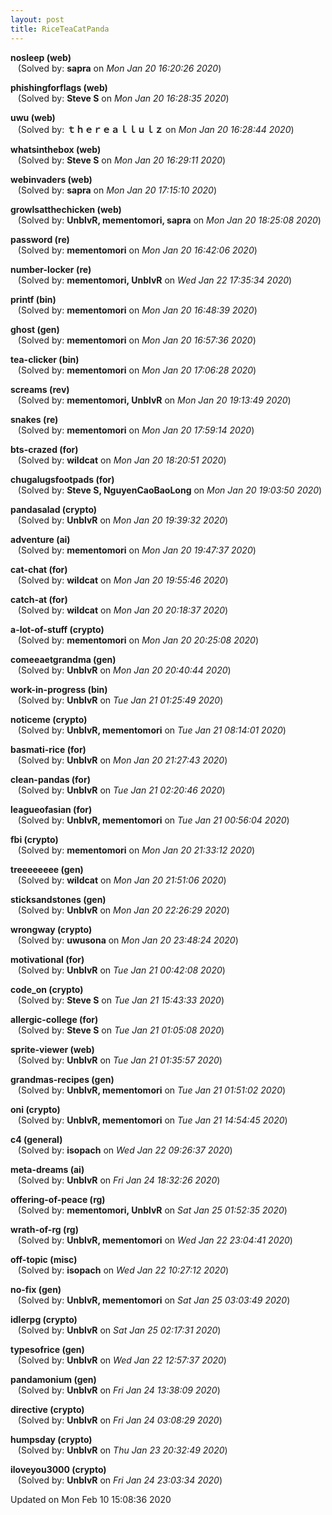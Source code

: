 ```yaml
---
layout: post
title: RiceTeaCatPanda
---
```


<!--break-->

**nosleep (web)**  
&nbsp;&nbsp;&nbsp;(Solved by: **sapra** on _Mon Jan 20 16:20:26 2020_)  
  
**phishingforflags (web)**  
&nbsp;&nbsp;&nbsp;(Solved by: **Steve S** on _Mon Jan 20 16:28:35 2020_)  
  
**uwu (web)**  
&nbsp;&nbsp;&nbsp;(Solved by: **ｔｈｅｒｅａｌｌｕｌｚ** on _Mon Jan 20 16:28:44 2020_)  
  
**whatsinthebox (web)**  
&nbsp;&nbsp;&nbsp;(Solved by: **Steve S** on _Mon Jan 20 16:29:11 2020_)  
  
**webinvaders (web)**  
&nbsp;&nbsp;&nbsp;(Solved by: **sapra** on _Mon Jan 20 17:15:10 2020_)  
  
**growlsatthechicken (web)**  
&nbsp;&nbsp;&nbsp;(Solved by: **UnblvR, mementomori, sapra** on _Mon Jan 20 18:25:08 2020_)  
  
**password (re)**  
&nbsp;&nbsp;&nbsp;(Solved by: **mementomori** on _Mon Jan 20 16:42:06 2020_)  
  
**number-locker (re)**  
&nbsp;&nbsp;&nbsp;(Solved by: **mementomori, UnblvR** on _Wed Jan 22 17:35:34 2020_)  
  
**printf (bin)**  
&nbsp;&nbsp;&nbsp;(Solved by: **mementomori** on _Mon Jan 20 16:48:39 2020_)  
  
**ghost (gen)**  
&nbsp;&nbsp;&nbsp;(Solved by: **mementomori** on _Mon Jan 20 16:57:36 2020_)  
  
**tea-clicker (bin)**  
&nbsp;&nbsp;&nbsp;(Solved by: **mementomori** on _Mon Jan 20 17:06:28 2020_)  
  
**screams (rev)**  
&nbsp;&nbsp;&nbsp;(Solved by: **mementomori, UnblvR** on _Mon Jan 20 19:13:49 2020_)  
  
**snakes (re)**  
&nbsp;&nbsp;&nbsp;(Solved by: **mementomori** on _Mon Jan 20 17:59:14 2020_)  
  
**bts-crazed (for)**  
&nbsp;&nbsp;&nbsp;(Solved by: **wildcat** on _Mon Jan 20 18:20:51 2020_)  
  
**chugalugsfootpads (for)**  
&nbsp;&nbsp;&nbsp;(Solved by: **Steve S, NguyenCaoBaoLong** on _Mon Jan 20 19:03:50 2020_)  
  
**pandasalad (crypto)**  
&nbsp;&nbsp;&nbsp;(Solved by: **UnblvR** on _Mon Jan 20 19:39:32 2020_)  
  
**adventure (ai)**  
&nbsp;&nbsp;&nbsp;(Solved by: **mementomori** on _Mon Jan 20 19:47:37 2020_)  
  
**cat-chat (for)**  
&nbsp;&nbsp;&nbsp;(Solved by: **wildcat** on _Mon Jan 20 19:55:46 2020_)  
  
**catch-at (for)**  
&nbsp;&nbsp;&nbsp;(Solved by: **wildcat** on _Mon Jan 20 20:18:37 2020_)  
  
**a-lot-of-stuff (crypto)**  
&nbsp;&nbsp;&nbsp;(Solved by: **mementomori** on _Mon Jan 20 20:25:08 2020_)  
  
**comeeaetgrandma (gen)**  
&nbsp;&nbsp;&nbsp;(Solved by: **UnblvR** on _Mon Jan 20 20:40:44 2020_)  
  
**work-in-progress (bin)**  
&nbsp;&nbsp;&nbsp;(Solved by: **UnblvR** on _Tue Jan 21 01:25:49 2020_)  
  
**noticeme (crypto)**  
&nbsp;&nbsp;&nbsp;(Solved by: **UnblvR, mementomori** on _Tue Jan 21 08:14:01 2020_)  
  
**basmati-rice (for)**  
&nbsp;&nbsp;&nbsp;(Solved by: **UnblvR** on _Mon Jan 20 21:27:43 2020_)  
  
**clean-pandas (for)**  
&nbsp;&nbsp;&nbsp;(Solved by: **UnblvR** on _Tue Jan 21 02:20:46 2020_)  
  
**leagueofasian (for)**  
&nbsp;&nbsp;&nbsp;(Solved by: **UnblvR, mementomori** on _Tue Jan 21 00:56:04 2020_)  
  
**fbi (crypto)**  
&nbsp;&nbsp;&nbsp;(Solved by: **mementomori** on _Mon Jan 20 21:33:12 2020_)  
  
**treeeeeeee (gen)**  
&nbsp;&nbsp;&nbsp;(Solved by: **wildcat** on _Mon Jan 20 21:51:06 2020_)  
  
**sticksandstones (gen)**  
&nbsp;&nbsp;&nbsp;(Solved by: **UnblvR** on _Mon Jan 20 22:26:29 2020_)  
  
**wrongway (crypto)**  
&nbsp;&nbsp;&nbsp;(Solved by: **uwusona** on _Mon Jan 20 23:48:24 2020_)  
  
**motivational (for)**  
&nbsp;&nbsp;&nbsp;(Solved by: **UnblvR** on _Tue Jan 21 00:42:08 2020_)  
  
**code_on (crypto)**  
&nbsp;&nbsp;&nbsp;(Solved by: **Steve S** on _Tue Jan 21 15:43:33 2020_)  
  
**allergic-college (for)**  
&nbsp;&nbsp;&nbsp;(Solved by: **Steve S** on _Tue Jan 21 01:05:08 2020_)  
  
**sprite-viewer (web)**  
&nbsp;&nbsp;&nbsp;(Solved by: **UnblvR** on _Tue Jan 21 01:35:57 2020_)  
  
**grandmas-recipes (gen)**  
&nbsp;&nbsp;&nbsp;(Solved by: **UnblvR, mementomori** on _Tue Jan 21 01:51:02 2020_)  
  
**oni (crypto)**  
&nbsp;&nbsp;&nbsp;(Solved by: **UnblvR, mementomori** on _Tue Jan 21 14:54:45 2020_)  
  
**c4 (general)**  
&nbsp;&nbsp;&nbsp;(Solved by: **isopach** on _Wed Jan 22 09:26:37 2020_)  
  
**meta-dreams (ai)**  
&nbsp;&nbsp;&nbsp;(Solved by: **UnblvR** on _Fri Jan 24 18:32:26 2020_)  
  
**offering-of-peace (rg)**  
&nbsp;&nbsp;&nbsp;(Solved by: **mementomori, UnblvR** on _Sat Jan 25 01:52:35 2020_)  
  
**wrath-of-rg (rg)**  
&nbsp;&nbsp;&nbsp;(Solved by: **UnblvR, mementomori** on _Wed Jan 22 23:04:41 2020_)  
  
**off-topic (misc)**  
&nbsp;&nbsp;&nbsp;(Solved by: **isopach** on _Wed Jan 22 10:27:12 2020_)  
  
**no-fix (gen)**  
&nbsp;&nbsp;&nbsp;(Solved by: **UnblvR, mementomori** on _Sat Jan 25 03:03:49 2020_)  
  
**idlerpg (crypto)**  
&nbsp;&nbsp;&nbsp;(Solved by: **UnblvR** on _Sat Jan 25 02:17:31 2020_)  
  
**typesofrice (gen)**  
&nbsp;&nbsp;&nbsp;(Solved by: **UnblvR** on _Wed Jan 22 12:57:37 2020_)  
  
**pandamonium (gen)**  
&nbsp;&nbsp;&nbsp;(Solved by: **UnblvR** on _Fri Jan 24 13:38:09 2020_)  
  
**directive (crypto)**  
&nbsp;&nbsp;&nbsp;(Solved by: **UnblvR** on _Fri Jan 24 03:08:29 2020_)  
  
**humpsday (crypto)**  
&nbsp;&nbsp;&nbsp;(Solved by: **UnblvR** on _Thu Jan 23 20:32:49 2020_)  
  
**iloveyou3000 (crypto)**  
&nbsp;&nbsp;&nbsp;(Solved by: **UnblvR** on _Fri Jan 24 23:03:34 2020_)  
  


Updated on Mon Feb 10 15:08:36 2020
